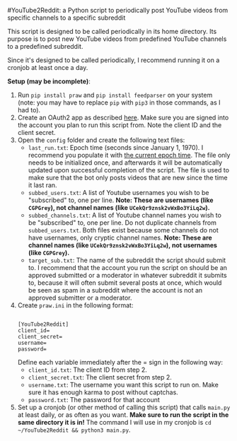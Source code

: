 #YouTube2Reddit: a Python script to periodically post YouTube videos from specific channels to a specific subreddit

This script is designed to be called periodically in its home directory. Its purpose is to post new YouTube videos from predefined YouTube channels to a predefined subreddit.

Since it's designed to be called periodically, I recommend running it on a cronjob at least once a day.

**Setup (may be incomplete)**:

1. Run `pip install praw` and `pip install feedparser` on your system (note: you may have to replace `pip` with `pip3` in those commands, as I had to).
2. Create an OAuth2 app as described [here](https://github.com/reddit/reddit/wiki/OAuth2). Make sure you are signed into the account you plan to run this script from. Note the client ID and the client secret.
3. Open the `config` folder and create the following text files:
    - `last_run.txt`: Epoch time (seconds since January 1, 1970). I recommend you populate it with [the current epoch time](http://www.epochconverter.com/clock). The file only needs to be initialized once, and afterwards it will be automatically updated upon successful completion of the script. The file is used to make sure that the bot only posts videos that are new since the time it last ran.
    - `subbed_users.txt`: A list of Youtube usernames you wish to be "subscribed" to, one per line. **Note: These are usernames (like `CGPGrey`), not channel names (like `UCekQr9znsk2vWxBo3YiLq2w`).**
    - `subbed_channels.txt`: A list of Youtube channel names you wish to be "subscribed" to, one per line. Do not duplicate channels from `subbed_users.txt`. Both files exist because some channels do not have usernames, only cryptic channel names. **Note: These are channel names (like `UCekQr9znsk2vWxBo3YiLq2w`), not usernames (like `CGPGrey`).**
    - `target_sub.txt`: The name of the subreddit the script should submit to. I recommend that the account you run the script on should be an approved submitted or a moderator in whatever subreddit it submits to, because it will often submit several posts at once, which would be seen as spam in a subreddit where the account is not an approved submitter or a moderator.
4. Create `praw.ini` in the following format:
    ```
    
    [YouTube2Reddit]
    client_id=
    client_secret=
    username=
    password=
    
    ```
    Define each variable immediately after the = sign in the following way:
    - `client_id.txt`: The client ID from step 2.
    - `client_secret.txt`: The client secret from step 2.
    - `username.txt`: The username you want this script to run on. Make sure it has enough karma to post without captchas.
    - `password.txt`: The password for that account
5. Set up a cronjob (or other method of calling this script) that calls `main.py` at least daily, or as often as you want. **Make sure to run the script in the same directory it is in!** The command I will use in my cronjob is `cd ~/YouTube2Reddit && python3 main.py`.
